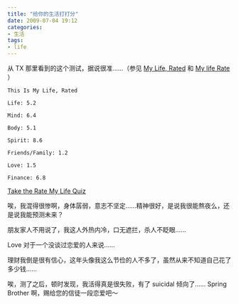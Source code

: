 ```yaml
---
title: "给你的生活打打分"
date: 2009-07-04 19:12
categories:
- 生活
tags:
- life
---
```


从 TX 那里看到的这个测试，据说很准……（参见 [My Life,
Rated](http://imtx.cn/archives/1282.html) 和 [My life
Rate](http://www.brucebot.com/2009/07/my-life-rate/) ）

    This Is My Life, Rated

    Life: 5.2

    Mind: 6.4

    Body: 5.1

    Spirit: 8.6

    Friends/Family: 1.2

    Love: 1.5

    Finance: 6.8

[Take the Rate My Life Quiz](http://www.monkeyquiz.com/life/rate_my_life.html)

唉，我混得很惨啊，身体孱弱，意志不坚定……精神很好，是说我很能熬夜么，还是说我能预测未来？

朋友家人不用说了，我这人外热内冷，口无遮拦，杀人不眨眼……

Love 对于一个没谈过恋爱的人来说……

理财我倒是很有信心，这年头像我这么节俭的人不多了，虽然从来不知道自己花了多少钱……

唉，测了之后，顿时发现，我活得真是很失败，有了 suicidal 倾向了…… Spring
Brother 啊，赐给您的信徒一段恋爱吧～

